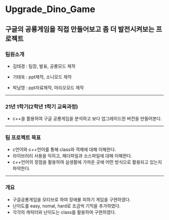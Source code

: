 # Upgrade_Dino_Game
구글의 공룡게임을 직접 만들어보고 좀 더 발전시켜보는 프로젝트
---
### 팀원소개

- 김태경 : 팀장, 발표, 공룡모드 제작

- 기태욱 : ppt제작, 소니모드 제작

- 박남영 : ppt자료제작, 마리오모드 제작


---

### 21년 1학기(2학년 1학기 교육과정)
- c++을 활용하여 구글 공룡게임을 분석하고 보다 업그레이드한 버전을 만들어본다.

---


### 팀 프로젝트 목표
- c언어와 c++언어를 통해 class와 객체에 대해 이해한다.
- 라이브러리 사용을 익히고, 헤더파일과 소스파일에 대해 이해한다.
- c++언어의 장점을 활용하여 실생활에 가까운 곳에 어떤 방식으로 활용되고 있는지 파악한다.


---
### 개요
- 구글공룡게임을 모티브로 하여 장애물 피하기 게임을 구현하였다.
- 난이도를 easy, nomal, hard로 조금씩 기믹을 추가하였다.
- 각각의 캐릭터와 난이도는 class를 활용하여 구현하였다.
